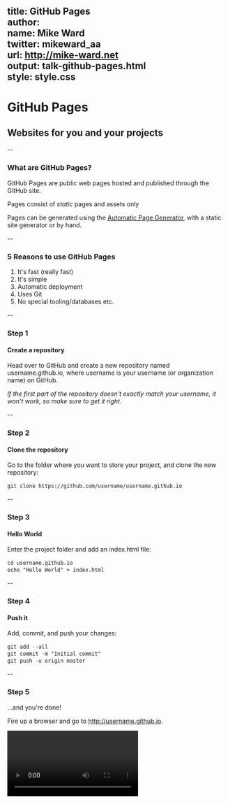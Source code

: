 title: GitHub Pages  
author:  
  name: Mike Ward  
  twitter: mikeward_aa  
  url: http://mike-ward.net  
output: talk-github-pages.html  
style: style.css  
--

# GitHub Pages
## Websites for you and your projects

--

### What are GitHub Pages?

GitHub Pages are public web pages hosted and published through the GitHub site.

Pages consist of *static* pages and assets only

Pages can be generated using the [Automatic Page Generator](https://help.github.com/articles/creating-pages-with-the-automatic-generator), with a static site generator or by hand.

--

### 5 Reasons to use GitHub Pages

1. It's fast (really fast)
2. It's simple
3. Automatic deployment
4. Uses Git
5. No special tooling/databases etc.

--

### Step 1

#### Create a repository

Head over to GitHub and create a new repository named username.github.io, where username is your username (or organization name) on GitHub.

*If the first part of the repository doesn’t exactly match your username, it won’t work, so make sure to get it right.*

--

### Step 2

#### Clone the repository

Go to the folder where you want to store your project, and clone the new repository:

    git clone https://github.com/username/username.github.io

--

### Step 3

#### Hello World

Enter the project folder and add an index.html file:

    cd username.github.io
    echo "Hello World" > index.html

--

### Step 4

#### Push it

Add, commit, and push your changes:

    git add --all
    git commit -m "Initial commit"
    git push -u origin master

--

### Step 5

...and you're done!

Fire up a browser and go to http://username.github.io.

<video src="flying.mp4" controls autoplay loop />

--

### I can haz Project Pages?

Project Pages are kept in the same repository as their project.

The URL for a personal account's Project Page will be `http(s)://<username>.github.io/<projectname>`

Project Pages differences:

The `gh-pages` branch is used to build and publish Project Pages sites.

Project Pages sites are served under a subpath of the User Pages site: `username.github.io/projectname`

--

### Blogging with Jekyll

[Jekyll Now](https://github.com/barryclark/jekyll-now)

![three amigos](giphy.gif)

-- 

![project-pages-1.jpg](project-pages-1.jpg) 

-- 

![project-pages-2.jpg](project-pages-2.jpg) 

--

### Custom URLs

Just create a file named CNAME and include your URL.

After you've created and committed your CNAME file on GitHub, do one of the following with your DNS provider:

1. If your custom domain is a subdomain (recommended), configure a CNAME record.

2. If your custom domain is an apex domain, configure an `ALIAS`, `ANAME`, or `A` records.
